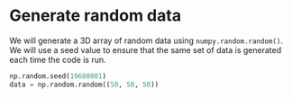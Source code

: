 # Generate random data

We will generate a 3D array of random data using `numpy.random.random()`. We will use a seed value to ensure that the same set of data is generated each time the code is run.

```python
np.random.seed(19680801)
data = np.random.random((50, 50, 50))
```
